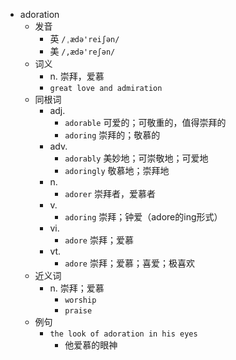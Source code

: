 - adoration
  - 发音
    - 英 `/ˌædə'reiʃən/`
    - 美 `/,ædə'reʃən/`
  - 词义
    - n. 崇拜，爱慕
    - `great love and admiration`
  - 同根词
    - adj.
      - `adorable` 可爱的；可敬重的，值得崇拜的
      - `adoring` 崇拜的；敬慕的
    - adv.
      - `adorably` 美妙地；可崇敬地；可爱地
      - `adoringly` 敬慕地；崇拜地
    - n.
      - `adorer` 崇拜者，爱慕者
    - v.
      - `adoring` 崇拜；钟爱（adore的ing形式）
    - vi.
      - `adore` 崇拜；爱慕
    - vt.
      - `adore` 崇拜；爱慕；喜爱；极喜欢
  - 近义词
    - n. 崇拜；爱慕
      - `worship`
      - `praise`
  - 例句
    - `the look of adoration in his eyes`
      - 他爱慕的眼神


